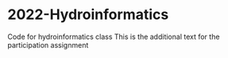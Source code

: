 # 2022-Hydroinformatics
Code for hydroinformatics class
This is the additional text for the participation assignment
